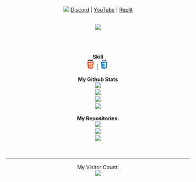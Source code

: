 <p align='center'>
  <img src="https://readme-typing-svg.herokuapp.com?color=%2336BCF7&lines=Hello!;I'm+BreadoMatic;HTML+%2F+CSS+Dev;%3CRepeat+The+Text%3E">
  <a href="https://discord.gg/77xMs6WyS2">Discord</a> |
  <a href="https://www.youtube.com/channel/UC0eAf-f0ZWr75E_WTBGYu4w">YouTube</a> |
  <a href="https://replit.com/@breadomatic">Replit</a>
</p>

<p align="center"><br>
  <a href="https://github.com/breadomaticc">
    <img src="https://discord.c99.nl/widget/theme-1/904150349139554324.png"/>
     </a>
</p>

<br><br>
<p align="center">
	<b>Skill</b>
	<br>
	<code><img height="25" src="https://raw.githubusercontent.com/github/explore/80688e429a7d4ef2fca1e82350fe8e3517d3494d/topics/html/html.png"></code>&nbsp;|
	<code><img height="25" src="https://raw.githubusercontent.com/github/explore/80688e429a7d4ef2fca1e82350fe8e3517d3494d/topics/css/css.png"></code>&nbsp;
	<br><br>
	<b>My Github Stats</b><br>
    	<img src="https://github-readme-streak-stats.herokuapp.com/?user=breadomaticc&theme=dark&hide_border=true">
	<br>
	<img src="https://github-readme-stats.vercel.app/api?username=breadomaticc&include_all_commits=true&show_icons=true&hide_border=true&hide_title=true&count_private=true&theme=dark">
	<br>
	<img src="https://github-readme-stats.vercel.app/api/top-langs/?username=breadomaticc&layout=compact&count_private=true&langs_count=8&hide_border=true&theme=dark">
	<br>
	<img src="https://activity-graph.herokuapp.com/graph?username=breadomaticc">
</p>

<p align="center">
	<b>My Repositories:</b>
	<br>
	<img src="https://gh-card.dev/repos/breadomaticc/breadomaticc.github.io.svg">
	<br>
	<img src="https://gh-card.dev/repos/breadomaticc/binjaisavior.svg">
	<br>
	<img src="https://gh-card.dev/repos/breadomaticc/about.svg">
</p>

<p>&nbsp;</p>    

---  

<p align="center"> 
  My Visitor Count:<br>
  <img src="https://profile-counter.glitch.me/breadomaticc/count.svg" />
</p>
